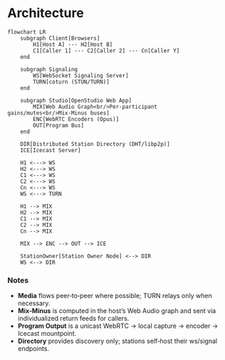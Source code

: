 # Architecture

```mermaid
flowchart LR
    subgraph Client[Browsers]
        H1[Host A] --- H2[Host B]
        C1[Caller 1] --- C2[Caller 2] --- Cn[Caller Y]
    end

    subgraph Signaling
        WS[WebSocket Signaling Server]
        TURN[coturn (STUN/TURN)]
    end

    subgraph Studio[OpenStudio Web App]
        MIX[Web Audio Graph<br/>Per‑participant gains/mutes<br/>Mix‑Minus buses]
        ENC[WebRTC Encoders (Opus)]
        OUT[Program Bus]
    end

    DIR[Distributed Station Directory (DHT/libp2p)]
    ICE[Icecast Server]

    H1 <---> WS
    H2 <---> WS
    C1 <---> WS
    C2 <---> WS
    Cn <---> WS
    WS <---> TURN

    H1 --> MIX
    H2 --> MIX
    C1 --> MIX
    C2 --> MIX
    Cn --> MIX

    MIX --> ENC --> OUT --> ICE

    StationOwner[Station Owner Node] <--> DIR
    WS <--> DIR
```

### Notes
- **Media** flows peer‑to‑peer where possible; TURN relays only when necessary.
- **Mix‑Minus** is computed in the host’s Web Audio graph and sent via individualized
  return feeds for callers.
- **Program Output** is a unicast WebRTC → local capture → encoder → Icecast mountpoint.
- **Directory** provides discovery only; stations self‑host their ws/signal endpoints.
